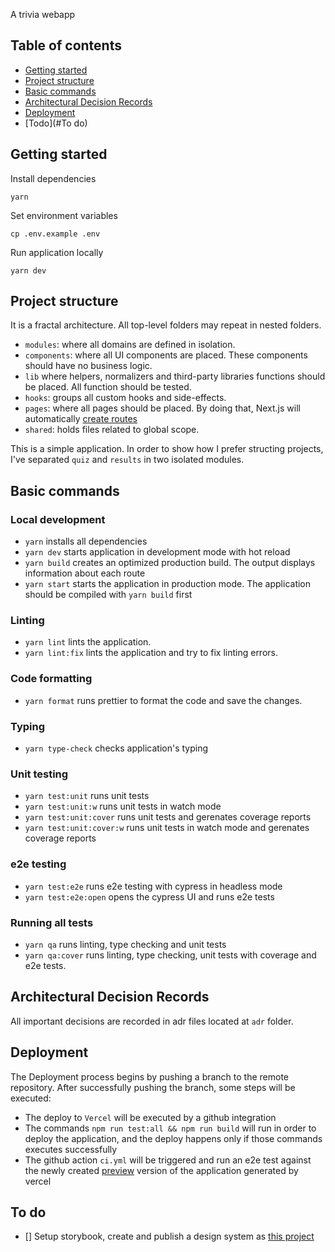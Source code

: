 A trivia webapp

## Table of contents

- [Getting started](#getting-started)
- [Project structure](#project-structure)
- [Basic commands](#basic-commands)
- [Architectural Decision Records](#architectural-decision-records)
- [Deployment](#deployment)
- [Todo](#To do)

## Getting started

Install dependencies

```
yarn
```

Set environment variables

```
cp .env.example .env
```

Run application locally

```
yarn dev
```

## Project structure

It is a fractal architecture. All top-level folders may repeat in nested folders.

- `modules`: where all domains are defined in isolation.
- `components`: where all UI components are placed. These components should have no business logic.
- `lib` where helpers, normalizers and third-party libraries functions should be placed. All function should be tested.
- `hooks`: groups all custom hooks and side-effects.
- `pages`: where all pages should be placed. By doing that, Next.js will automatically [create routes](https://nextjs.org/docs/basic-features/pages)
- `shared`: holds files related to global scope.

This is a simple application. In order to show how I prefer structing projects, I've separated `quiz` and `results` in two isolated modules.

## Basic commands

### Local development

- `yarn` installs all dependencies
- `yarn dev` starts application in development mode with hot reload
- `yarn build` creates an optimized production build. The output displays information about each route
- `yarn start` starts the application in production mode. The application should be compiled with `yarn build` first

### Linting

- `yarn lint` lints the application.
- `yarn lint:fix` lints the application and try to fix linting errors.

### Code formatting

- `yarn format` runs prettier to format the code and save the changes.

### Typing

- `yarn type-check` checks application's typing

### Unit testing

- `yarn test:unit` runs unit tests
- `yarn test:unit:w` runs unit tests in watch mode
- `yarn test:unit:cover` runs unit tests and gerenates coverage reports
- `yarn test:unit:cover:w` runs unit tests in watch mode and gerenates coverage reports

### e2e testing

- `yarn test:e2e` runs e2e testing with cypress in headless mode
- `yarn test:e2e:open` opens the cypress UI and runs e2e tests

### Running all tests

- `yarn qa` runs linting, type checking and unit tests
- `yarn qa:cover` runs linting, type checking, unit tests with coverage and e2e tests.

## Architectural Decision Records

All important decisions are recorded in adr files located at `adr` folder.

## Deployment

The Deployment process begins by pushing a branch to the remote repository. After successfully pushing the branch, some steps will be executed:

- The deploy to `Vercel` will be executed by a github integration
- The commands `npm run test:all && npm run build` will run in order to deploy the application, and the deploy happens only if those commands executes successfully
- The github action `ci.yml` will be triggered and run an e2e test against the newly created [preview](https://vercel.com/docs/platform/deployments#preview) version of the application generated by vercel

## To do

- [] Setup storybook, create and publish a design system as [this project](https://github.com/guilhermedeoliveira/storybook)
